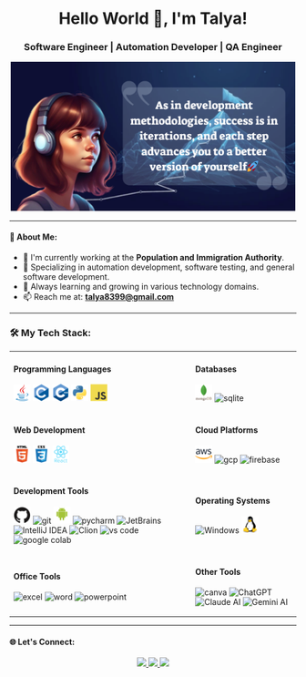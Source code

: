 <h1 align="center">Hello World 👋, I'm Talya!</h1>
<h3 align="center"> Software Engineer | Automation Developer | QA Engineer </h3>

<p align="center">
  <img src="https://github.com/Talya2003/Talya2003/blob/main/%D7%94%D7%95%D7%A1%D7%A3%20%D7%9B%D7%95%D7%AA%D7%A8%D7%AA.png" width="500" alt="Talya's Banner" />
</p>

---

#### 🚀 About Me:
- 🔭 I'm currently working at the **Population and Immigration Authority**.
- 💼 Specializing in automation development, software testing, and general software development.
- 🌱 Always learning and growing in various technology domains.
- 📫 Reach me at: **[talya8399@gmail.com](mailto:talya8399@gmail.com)**

---

### 🛠 My Tech Stack:

<table>
  <tr>
    <td>
      <h4>Programming Languages</h4>
      <p align="left">
        <img src="https://raw.githubusercontent.com/devicons/devicon/master/icons/java/java-original.svg" alt="java" width="30" height="30" title="Java"/>
        <img src="https://raw.githubusercontent.com/devicons/devicon/master/icons/c/c-original.svg" alt="c" width="30" height="30" title="C"/>
        <img src="https://raw.githubusercontent.com/devicons/devicon/master/icons/cplusplus/cplusplus-original.svg" alt="cplusplus" width="30" height="30" title="C++"/>
        <img src="https://raw.githubusercontent.com/devicons/devicon/master/icons/python/python-original.svg" alt="python" width="30" height="30" title="Python"/>
        <img src="https://raw.githubusercontent.com/devicons/devicon/master/icons/javascript/javascript-original.svg" alt="javascript" width="30" height="30" title="JavaScript"/>
      </p>
    </td>
    <td>
      <h4>Databases</h4>
      <p align="left">
        <img src="https://raw.githubusercontent.com/devicons/devicon/master/icons/mongodb/mongodb-original-wordmark.svg" alt="mongodb" width="30" height="30" title="MongoDB"/>
        <img src="https://www.vectorlogo.zone/logos/sqlite/sqlite-icon.svg" alt="sqlite" width="30" height="30" title="SQLite"/>
      </p>
    </td>
  </tr>
  
  <tr>
    <td>
      <h4>Web Development</h4>
      <p align="left">
        <img src="https://raw.githubusercontent.com/devicons/devicon/master/icons/html5/html5-original-wordmark.svg" alt="html5" width="30" height="30" title="HTML5"/>
        <img src="https://raw.githubusercontent.com/devicons/devicon/master/icons/css3/css3-original-wordmark.svg" alt="css3" width="30" height="30" title="CSS3"/>
        <img src="https://raw.githubusercontent.com/devicons/devicon/master/icons/react/react-original-wordmark.svg" alt="react" width="30" height="30" title="React"/>
      </p>
    </td>
    <td>
      <h4>Cloud Platforms</h4>
      <p align="left">
        <img src="https://raw.githubusercontent.com/devicons/devicon/master/icons/amazonwebservices/amazonwebservices-original-wordmark.svg" alt="aws" width="30" height="30" title="Amazon Web Services"/>
        <img src="https://www.vectorlogo.zone/logos/google_cloud/google_cloud-icon.svg" alt="gcp" width="30" height="30" title="Google Cloud Platform"/>
        <img src="https://www.vectorlogo.zone/logos/firebase/firebase-icon.svg" alt="firebase" width="30" height="30" title="Firebase"/>
      </p>
    </td>
  </tr>
  
  <tr>
    <td>
      <h4>Development Tools</h4>
      <p align="left">
        <img src="https://raw.githubusercontent.com/devicons/devicon/master/icons/github/github-original.svg" alt="GitHub" width="30" height="30" title="GitHub"/>
        <img src="https://www.vectorlogo.zone/logos/git-scm/git-scm-icon.svg" alt="git" width="30" height="30" title="Git"/>
        <img src="https://raw.githubusercontent.com/devicons/devicon/master/icons/android/android-original-wordmark.svg" alt="android" width="30" height="30" title="Android Development"/>
        <img src="https://upload.wikimedia.org/wikipedia/commons/thumb/1/1d/PyCharm_Logo.svg/512px-PyCharm_Logo.svg.png" alt="pycharm" width="30" height="30" title="PyCharm"/>
        <img src="https://resources.jetbrains.com/storage/products/company/brand/logos/jb_beam.svg" alt="JetBrains" width="30" height="30" title="JetBrains"/>
        <img src="https://upload.wikimedia.org/wikipedia/commons/thumb/9/9c/IntelliJ_IDEA_Icon.svg/512px-IntelliJ_IDEA_Icon.svg.png" alt="IntelliJ IDEA" width="30" height="30" title="IntelliJ IDEA"/>
        <img src="https://upload.wikimedia.org/wikipedia/commons/1/1d/Clion.png" alt="Clion" width="30" height="30" title="CLion"/>
        <img src="https://upload.wikimedia.org/wikipedia/commons/9/9a/Visual_Studio_Code_1.35_icon.svg" alt="vs code" width="30" height="30" title="VS Code"/>
        <img src="https://upload.wikimedia.org/wikipedia/commons/e/e6/Google_Colaboratory_SVG_Logo.svg" alt="google colab" width="30" height="30" title="Google Colab"/>
      </p>
    </td>
    <td>
      <h4>Operating Systems</h4>
      <p align="left">
        <img src="https://upload.wikimedia.org/wikipedia/commons/thumb/5/5f/Windows_logo_-_3012.svg/768px-Windows_logo_-_3012.svg.png" alt="Windows" width="30" height="30" title="Windows"/>
        <img src="https://raw.githubusercontent.com/devicons/devicon/master/icons/linux/linux-original.svg" alt="linux" width="30" height="30" title="Linux"/>
      </p>
    </td>
  </tr>
  
  <tr>
    <td>
      <h4>Office Tools</h4>
      <p align="left">
        <img src="https://upload.wikimedia.org/wikipedia/commons/7/73/Microsoft_Excel_3013-3019_logo.svg" alt="excel" width="30" height="30" title="Microsoft Excel"/>
        <img src="https://upload.wikimedia.org/wikipedia/commons/f/fd/Microsoft_Office_Word_%283019%E2%80%93present%29.svg" alt="word" width="30" height="30" title="Microsoft Word"/>
        <img src="https://upload.wikimedia.org/wikipedia/commons/0/0d/Microsoft_Office_PowerPoint_%283019%E2%80%93present%29.svg" alt="powerpoint" width="30" height="30" title="Microsoft PowerPoint"/>
      </p>
    </td>
    <td>
      <h4>Other Tools</h4>
      <p align="left">
        <img src="https://www.vectorlogo.zone/logos/canva/canva-icon.svg" alt="canva" width="30" height="30" title="Canva"/>
        <img src="https://upload.wikimedia.org/wikipedia/commons/0/04/ChatGPT_logo.svg" alt="ChatGPT" width="30" height="30" title="GPT (ChatGPT / OpenAI)"/>
        <img src="https://upload.wikimedia.org/wikipedia/commons/thumb/c/c0/Claude_logo.svg/800px-Claude_logo.svg.png" alt="Claude AI" width="30" height="30" title="Claude AI (Anthropic)"/>
        <img src="https://upload.wikimedia.org/wikipedia/commons/thumb/e/ee/Google_Gemini_logo.svg/800px-Google_Gemini_logo.svg.png" alt="Gemini AI" width="30" height="30" title="Gemini AI (Google)"/>
      </p>
    </td>
  </tr>
</table>

---

#### 🌐 Let's Connect:
<p align="center">
  <a href="https://www.linkedin.com/in/talya-kazayof/" target="_blank">
    <img src="https://img.shields.io/badge/-LinkedIn-0077B5?style=for-the-badge&logo=linkedin&logoColor=white"/>
  </a>
  <a href="https://github.com/Talya2003" target="_blank">
    <img src="https://img.shields.io/badge/-GitHub-181717?style=for-the-badge&logo=github&logoColor=white"/>
  </a>
  <a href="mailto:talya8399@gmail.com">
    <img src="https://img.shields.io/badge/-Email-D14836?style=for-the-badge&logo=gmail&logoColor=white"/>
  </a>
</p>

